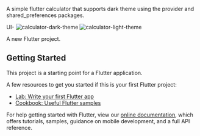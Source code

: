 A simple flutter calculator that supports dark theme using the provider and shared_preferences packages.

UI-
![calculator-dark-theme](https://user-images.githubusercontent.com/68426507/139161883-ffe65579-3089-497e-b5fa-c7c5d79f5d0c.jpeg)
![calculator-light-theme](https://user-images.githubusercontent.com/68426507/139161889-dc5b6633-4f4c-41ad-98a5-867e328c928d.jpeg)


A new Flutter project.

## Getting Started

This project is a starting point for a Flutter application.

A few resources to get you started if this is your first Flutter project:

- [Lab: Write your first Flutter app](https://flutter.dev/docs/get-started/codelab)
- [Cookbook: Useful Flutter samples](https://flutter.dev/docs/cookbook)

For help getting started with Flutter, view our
[online documentation](https://flutter.dev/docs), which offers tutorials,
samples, guidance on mobile development, and a full API reference.


